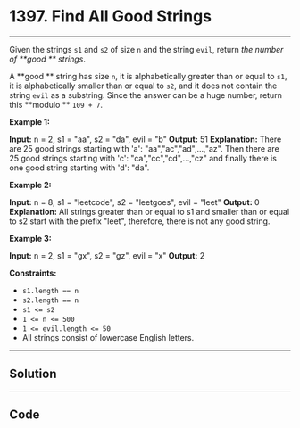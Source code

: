 # 1397. Find All Good Strings

---

Given the strings `s1` and `s2` of size `n` and the string `evil`, return _the number of **good ** strings_.

A **good ** string has size `n`, it is alphabetically greater than or equal to `s1`, it is alphabetically smaller than or equal to `s2`, and it does not contain the string `evil` as a substring. Since the answer can be a huge number, return this **modulo ** `109 + 7`.

 

**Example 1:**


**Input:** n = 2, s1 = "aa", s2 = "da", evil = "b"
**Output:** 51 
**Explanation:** There are 25 good strings starting with 'a': "aa","ac","ad",...,"az". Then there are 25 good strings starting with 'c': "ca","cc","cd",...,"cz" and finally there is one good string starting with 'd': "da". 


**Example 2:**


**Input:** n = 8, s1 = "leetcode", s2 = "leetgoes", evil = "leet"
**Output:** 0 
**Explanation:** All strings greater than or equal to s1 and smaller than or equal to s2 start with the prefix "leet", therefore, there is not any good string.


**Example 3:**


**Input:** n = 2, s1 = "gx", s2 = "gz", evil = "x"
**Output:** 2


 

**Constraints:**

  * `s1.length == n`
  * `s2.length == n`
  * `s1 <= s2`
  * `1 <= n <= 500`
  * `1 <= evil.length <= 50`
  * All strings consist of lowercase English letters.

---

## Solution



---

## Code
```python


```